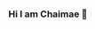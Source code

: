### Hi I am Chaimae 👋

<!--
**chamafthi/chamafthi** is a ✨ _special_ ✨ repository because its `README.md` (this file) appears on your GitHub profile.

Here are some ideas to get you started:

- 🔭 I’m a second-year master's student in Data Science.
- I’m currently learning the ins and outs of data warehousing, exploring generative AI, and diving into LLM techniques (Large Language Models).
- 👯 I’m looking to collaborate on projects involving data-driven decision-making, LLM methodologies, and generative AI.
- 🧐 I'm seeking a research internship.
- 💬 Ask me about machine learning algorithms, CNN, LSTM, Object detection, ethical AI, data preprocessing, and cleaning.
- 📫 How to reach me: Feel free to drop me an email at chaimaef475@gmail.com or connect via LinkedIn: [https://www.linkedin.com/in/chaimae-elfathi/].
- 😄 Pronouns: She/Her
- ⚡ Fun fact: I’m enthusiastic about photography and use it as a creative outlet for visual storytelling.
-->
